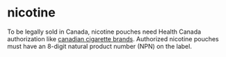 # nicotine
To be legally sold in Canada, nicotine pouches need Health Canada authorization like [canadian cigarette brands](https://mynativesmokes.com/cigarettes-near-me-a-comprehensive-guide-to-local-availability/). Authorized nicotine pouches must have an 8-digit natural product number (NPN) on the label.
